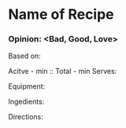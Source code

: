 # Name of Recipe
### Opinion: <Bad, Good, Love>

Based on:   

Acitve - <time>min :: Total - <time>min
Serves:  

Equipment:

Ingedients:  

Directions:  
